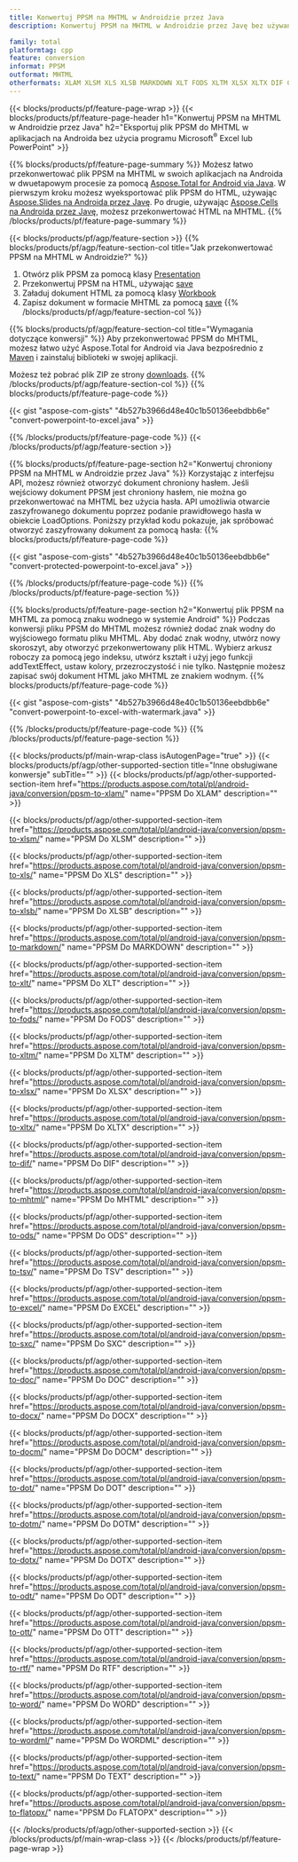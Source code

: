 ```yaml
---
title: Konwertuj PPSM na MHTML w Androidzie przez Java
description: Konwertuj PPSM na MHTML w Androidzie przez Javę bez używania Microsoft Excel lub PowerPoint

family: total
platformtag: cpp
feature: conversion
informat: PPSM
outformat: MHTML
otherformats: XLAM XLSM XLS XLSB MARKDOWN XLT FODS XLTM XLSX XLTX DIF CSV ODS TSV EXCEL SXC DOC DOCX DOCM DOT DOTM DOTX ODT OTT RTF WORD WORDML TEXT FLATOPX
---
```

{{< blocks/products/pf/feature-page-wrap >}}
{{< blocks/products/pf/feature-page-header h1="Konwertuj PPSM na MHTML w Androidzie przez Java" h2="Eksportuj plik PPSM do MHTML w aplikacjach na Androida bez użycia programu Microsoft<sup>&reg;</sup> Excel lub PowerPoint" >}}

{{% blocks/products/pf/feature-page-summary %}}
Możesz łatwo przekonwertować plik PPSM na MHTML w swoich aplikacjach na Androida w dwuetapowym procesie za pomocą [Aspose.Total for Android via Java](https://products.aspose.com/total/android-java/). W pierwszym kroku możesz wyeksportować plik PPSM do HTML, używając [Aspose.Slides na Androida przez Javę](https://products.aspose.com/slides/android-java/). Po drugie, używając [Aspose.Cells na Androida przez Javę](https://products.aspose.com/cells/android-java/), możesz przekonwertować HTML na MHTML. 
{{% /blocks/products/pf/feature-page-summary  %}}

{{< blocks/products/pf/agp/feature-section >}}
{{% blocks/products/pf/agp/feature-section-col title="Jak przekonwertować PPSM na MHTML w Androidzie?" %}}
1. Otwórz plik PPSM za pomocą klasy [Presentation](https://reference.aspose.com/slides/java/com.aspose.slides/Presentation)
2. Przekonwertuj PPSM na HTML, używając [save](https://reference.aspose.com/slides/java/com.aspose.slides/Presentation#save-java.lang.String-int-com.aspose.slides.MetodaISaveOptions-)
3. Załaduj dokument HTML za pomocą klasy [Workbook](https://reference.aspose.com/cells/java/com.aspose.cells/Workbook)
4. Zapisz dokument w formacie MHTML za pomocą [save](https://reference.aspose.com/cells/java/com.aspose.cells/)
{{% /blocks/products/pf/agp/feature-section-col %}}

{{% blocks/products/pf/agp/feature-section-col title="Wymagania dotyczące konwersji" %}}
Aby przekonwertować PPSM do MHTML, możesz łatwo użyć Aspose.Total for Android via Java bezpośrednio z [Maven](https://repository.aspose.com/webapp/#/artifacts/browse/tree/General/repo/com/aspose/aspose-total) i zainstaluj biblioteki w swojej aplikacji.

Możesz też pobrać plik ZIP ze strony [downloads](https://downloads.aspose.com/total/androidjava).
{{% /blocks/products/pf/agp/feature-section-col %}}
{{% blocks/products/pf/feature-page-code %}}

{{< gist "aspose-com-gists" "4b527b3966d48e40c1b50136eebdbb6e" "convert-powerpoint-to-excel.java" >}}



{{% /blocks/products/pf/feature-page-code %}}
{{< /blocks/products/pf/agp/feature-section >}}

{{% blocks/products/pf/feature-page-section  h2="Konwertuj chroniony PPSM na MHTML w Androidzie przez Java" %}}
Korzystając z interfejsu API, możesz również otworzyć dokument chroniony hasłem. Jeśli wejściowy dokument PPSM jest chroniony hasłem, nie można go przekonwertować na MHTML bez użycia hasła. API umożliwia otwarcie zaszyfrowanego dokumentu poprzez podanie prawidłowego hasła w obiekcie LoadOptions. Poniższy przykład kodu pokazuje, jak spróbować otworzyć zaszyfrowany dokument za pomocą hasła:
{{% blocks/products/pf/feature-page-code %}}

{{< gist "aspose-com-gists" "4b527b3966d48e40c1b50136eebdbb6e" "convert-protected-powerpoint-to-excel.java" >}}

{{% /blocks/products/pf/feature-page-code  %}}
{{% /blocks/products/pf/feature-page-section %}}

{{% blocks/products/pf/feature-page-section  h2="Konwertuj plik PPSM na MHTML za pomocą znaku wodnego w systemie Android" %}}
Podczas konwersji pliku PPSM do MHTML możesz również dodać znak wodny do wyjściowego formatu pliku MHTML. Aby dodać znak wodny, utwórz nowy skoroszyt, aby otworzyć przekonwertowany plik HTML. Wybierz arkusz roboczy za pomocą jego indeksu, utwórz kształt i użyj jego funkcji addTextEffect, ustaw kolory, przezroczystość i nie tylko. Następnie możesz zapisać swój dokument HTML jako MHTML ze znakiem wodnym.
{{% blocks/products/pf/feature-page-code %}}

{{< gist "aspose-com-gists" "4b527b3966d48e40c1b50136eebdbb6e" "convert-powerpoint-to-excel-with-watermark.java" >}}

{{% /blocks/products/pf/feature-page-code  %}}
{{% /blocks/products/pf/feature-page-section %}}

{{< blocks/products/pf/main-wrap-class isAutogenPage="true" >}}
{{< blocks/products/pf/agp/other-supported-section title="Inne obsługiwane konwersje" subTitle="" >}}
{{< blocks/products/pf/agp/other-supported-section-item href="https://products.aspose.com/total/pl/android-java/conversion/ppsm-to-xlam/" name="PPSM Do XLAM" description="" >}}

{{< blocks/products/pf/agp/other-supported-section-item href="https://products.aspose.com/total/pl/android-java/conversion/ppsm-to-xlsm/" name="PPSM Do XLSM" description="" >}}

{{< blocks/products/pf/agp/other-supported-section-item href="https://products.aspose.com/total/pl/android-java/conversion/ppsm-to-xls/" name="PPSM Do XLS" description="" >}}

{{< blocks/products/pf/agp/other-supported-section-item href="https://products.aspose.com/total/pl/android-java/conversion/ppsm-to-xlsb/" name="PPSM Do XLSB" description="" >}}

{{< blocks/products/pf/agp/other-supported-section-item href="https://products.aspose.com/total/pl/android-java/conversion/ppsm-to-markdown/" name="PPSM Do MARKDOWN" description="" >}}

{{< blocks/products/pf/agp/other-supported-section-item href="https://products.aspose.com/total/pl/android-java/conversion/ppsm-to-xlt/" name="PPSM Do XLT" description="" >}}

{{< blocks/products/pf/agp/other-supported-section-item href="https://products.aspose.com/total/pl/android-java/conversion/ppsm-to-fods/" name="PPSM Do FODS" description="" >}}

{{< blocks/products/pf/agp/other-supported-section-item href="https://products.aspose.com/total/pl/android-java/conversion/ppsm-to-xltm/" name="PPSM Do XLTM" description="" >}}

{{< blocks/products/pf/agp/other-supported-section-item href="https://products.aspose.com/total/pl/android-java/conversion/ppsm-to-xlsx/" name="PPSM Do XLSX" description="" >}}

{{< blocks/products/pf/agp/other-supported-section-item href="https://products.aspose.com/total/pl/android-java/conversion/ppsm-to-xltx/" name="PPSM Do XLTX" description="" >}}

{{< blocks/products/pf/agp/other-supported-section-item href="https://products.aspose.com/total/pl/android-java/conversion/ppsm-to-dif/" name="PPSM Do DIF" description="" >}}

{{< blocks/products/pf/agp/other-supported-section-item href="https://products.aspose.com/total/pl/android-java/conversion/ppsm-to-mhtml/" name="PPSM Do MHTML" description="" >}}

{{< blocks/products/pf/agp/other-supported-section-item href="https://products.aspose.com/total/pl/android-java/conversion/ppsm-to-ods/" name="PPSM Do ODS" description="" >}}

{{< blocks/products/pf/agp/other-supported-section-item href="https://products.aspose.com/total/pl/android-java/conversion/ppsm-to-tsv/" name="PPSM Do TSV" description="" >}}

{{< blocks/products/pf/agp/other-supported-section-item href="https://products.aspose.com/total/pl/android-java/conversion/ppsm-to-excel/" name="PPSM Do EXCEL" description="" >}}

{{< blocks/products/pf/agp/other-supported-section-item href="https://products.aspose.com/total/pl/android-java/conversion/ppsm-to-sxc/" name="PPSM Do SXC" description="" >}}

{{< blocks/products/pf/agp/other-supported-section-item href="https://products.aspose.com/total/pl/android-java/conversion/ppsm-to-doc/" name="PPSM Do DOC" description="" >}}

{{< blocks/products/pf/agp/other-supported-section-item href="https://products.aspose.com/total/pl/android-java/conversion/ppsm-to-docx/" name="PPSM Do DOCX" description="" >}}

{{< blocks/products/pf/agp/other-supported-section-item href="https://products.aspose.com/total/pl/android-java/conversion/ppsm-to-docm/" name="PPSM Do DOCM" description="" >}}

{{< blocks/products/pf/agp/other-supported-section-item href="https://products.aspose.com/total/pl/android-java/conversion/ppsm-to-dot/" name="PPSM Do DOT" description="" >}}

{{< blocks/products/pf/agp/other-supported-section-item href="https://products.aspose.com/total/pl/android-java/conversion/ppsm-to-dotm/" name="PPSM Do DOTM" description="" >}}

{{< blocks/products/pf/agp/other-supported-section-item href="https://products.aspose.com/total/pl/android-java/conversion/ppsm-to-dotx/" name="PPSM Do DOTX" description="" >}}

{{< blocks/products/pf/agp/other-supported-section-item href="https://products.aspose.com/total/pl/android-java/conversion/ppsm-to-odt/" name="PPSM Do ODT" description="" >}}

{{< blocks/products/pf/agp/other-supported-section-item href="https://products.aspose.com/total/pl/android-java/conversion/ppsm-to-ott/" name="PPSM Do OTT" description="" >}}

{{< blocks/products/pf/agp/other-supported-section-item href="https://products.aspose.com/total/pl/android-java/conversion/ppsm-to-rtf/" name="PPSM Do RTF" description="" >}}

{{< blocks/products/pf/agp/other-supported-section-item href="https://products.aspose.com/total/pl/android-java/conversion/ppsm-to-word/" name="PPSM Do WORD" description="" >}}

{{< blocks/products/pf/agp/other-supported-section-item href="https://products.aspose.com/total/pl/android-java/conversion/ppsm-to-wordml/" name="PPSM Do WORDML" description="" >}}

{{< blocks/products/pf/agp/other-supported-section-item href="https://products.aspose.com/total/pl/android-java/conversion/ppsm-to-text/" name="PPSM Do TEXT" description="" >}}

{{< blocks/products/pf/agp/other-supported-section-item href="https://products.aspose.com/total/pl/android-java/conversion/ppsm-to-flatopx/" name="PPSM Do FLATOPX" description="" >}}


{{< /blocks/products/pf/agp/other-supported-section >}}
{{< /blocks/products/pf/main-wrap-class >}}
{{< /blocks/products/pf/feature-page-wrap >}}